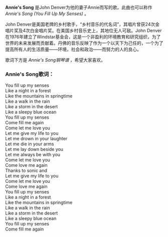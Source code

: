 

**Annie's Song** 是John Denver为他的妻子Annie而写的歌。此曲也可以称作 _Annie's Song (You Fill Up
My Senses)_ 。

John Denver是美国老牌的乡村歌手，“乡村音乐的代名词”，其唱片曾获24次金唱片奖及4次白金唱片奖。在美国乡村音乐史上，其地位无人可敌。John
Denver在1976年建立了Windstar基金会，这是一个非盈利的环境教育和研究组织，为了世界的未来发展而贡献着。丹佛的音乐反映了作为一个以天下为己任的，一个为了提高所有人的生活质量——环境，社会和政治——而努力的人的良心。

歌词下方是 _Annie's Song钢琴谱_ ，希望大家喜欢。

### Annie's Song歌词：

You fill up my senses  
Like a night in a forest  
Like the mountains in springtime  
Like a walk in the rain  
Like a storm in the desert  
Like a sleepy blue ocean  
You fill up my senses  
Come fill me again  
Come let me love you  
Let me give my life to you  
Let me drown in your laughter  
Let me die in your arms  
Let me lay down beside you  
Let me always be with you  
Come let me love you  
Come love me again  
Thanks to sonic and  
Let me give my life to you  
Come let me love you  
Come love me again  
You fill up my senses  
Like a night in a forest  
Like the mountains in springtime  
Like a walk in the rain  
Like a storm in the desert  
Like a sleepy blue ocean  
You fill up my senses  
Come fill me again


